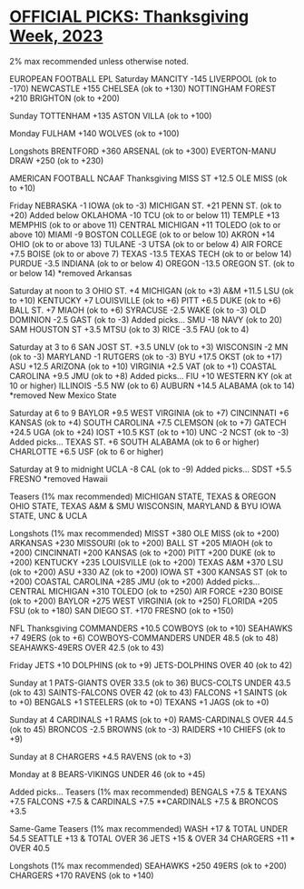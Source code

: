 # [OFFICIAL PICKS: Thanksgiving Week, 2023](https://sportspicks.locals.com/post/4896299/official-picks-thanksgiving-week-2023)

2% max recommended unless otherwise noted.

EUROPEAN FOOTBALL
EPL
Saturday
MANCITY -145 LIVERPOOL (ok to -170)
NEWCASTLE +155 CHELSEA (ok to +130)
NOTTINGHAM FOREST +210 BRIGHTON (ok to +200)

Sunday
TOTTENHAM +135 ASTON VILLA (ok to +100)

Monday
FULHAM +140 WOLVES (ok to +100)

Longshots
BRENTFORD +360 ARSENAL (ok to +300)
EVERTON-MANU DRAW +250 (ok to +230)

AMERICAN FOOTBALL
NCAAF
Thanksgiving
MISS ST +12.5 OLE MISS (ok to +10)

Friday
NEBRASKA -1 IOWA (ok to -3)
MICHIGAN ST. +21 PENN ST. (ok to +20)
Added below
OKLAHOMA -10 TCU (ok to or below 11)
TEMPLE +13 MEMPHIS (ok to or above 11)
CENTRAL MICHIGAN +11 TOLEDO (ok to or above 10)
MIAMI -9 BOSTON COLLEGE (ok to or below 10)
AKRON +14 OHIO (ok to or above 13)
TULANE -3 UTSA (ok to or below 4)
AIR FORCE +7.5 BOISE (ok to or above 7)
TEXAS -13.5 TEXAS TECH (ok to or below 14)
PURDUE -3.5 INDIANA (ok to or below 4)
OREGON -13.5 OREGON ST. (ok to or below 14)
*removed Arkansas

Saturday at noon to 3
OHIO ST. +4 MICHIGAN (ok to +3)
A&M +11.5 LSU (ok to +10)
KENTUCKY +7 LOUISVILLE (ok to +6)
PITT +6.5 DUKE (ok to +6)
BALL ST. +7 MIAOH (ok to +6)
SYRACUSE -2.5 WAKE (ok to -3)
OLD DOMINION -2.5 GAST (ok to -3)
Added picks...
SMU -18 NAVY (ok to 20)
SAM HOUSTON ST +3.5 MTSU (ok to 3)
RICE -3.5 FAU (ok to 4)

Saturday at 3 to 6
SAN JOST ST. +3.5 UNLV (ok to +3)
WISCONSIN -2 MN (ok to -3)
MARYLAND -1 RUTGERS (ok to -3)
BYU +17.5 OKST (ok to +17)
ASU +12.5 ARIZONA (ok to +10)
VIRGINIA +2.5 VAT (ok to +1)
COASTAL CAROLINA +9.5 JMU (ok to +8)
Added picks...
FIU +10 WESTERN KY (ok at 10 or higher)
ILLINOIS -5.5 NW (ok to 6)
AUBURN +14.5 ALABAMA (ok to 14)
*removed New Mexico State

Saturday at 6 to 9
BAYLOR +9.5 WEST VIRGINIA (ok to +7)
CINCINNATI +6 KANSAS (ok to +4)
SOUTH CAROLINA +7.5 CLEMSON (ok to +7)
GATECH +24.5 UGA (ok to +24)
IOST +10.5 KST (ok to +10)
UNC -2 NCST (ok to -3)
Added picks...
TEXAS ST. +6 SOUTH ALABAMA (ok to 6 or higher)
CHARLOTTE +6.5 USF (ok to 6 or higher)

Saturday at 9 to midnight
UCLA -8 CAL (ok to -9)
Added picks...
SDST +5.5 FRESNO
*removed Hawaii

Teasers (1% max recommended)
MICHIGAN STATE, TEXAS & OREGON
OHIO STATE, TEXAS A&M & SMU
WISCONSIN, MARYLAND & BYU
IOWA STATE, UNC & UCLA

Longshots (1% max recommended)
MISST +380 OLE MISS (ok to +200)
ARKANSAS +230 MISSOURI (ok to +200)
BALL ST +205 MIAOH (ok to +200)
CINCINNATI +200 KANSAS (ok to +200)
PITT +200 DUKE (ok to +200)
KENTUCKY +235 LOUISVILLE (ok to +200)
TEXAS A&M +370 LSU (ok to +200)
ASU +330 AZ (ok to +200)
IOWA ST +300 KANSAS ST (ok to +200)
COASTAL CAROLINA +285 JMU (ok to +200)
Added picks...
CENTRAL MICHIGAN +310 TOLEDO (ok to +250)
AIR FORCE +230 BOISE (ok to +200)
BAYLOR +275 WEST VIRGINIA (ok to +250)
FLORIDA +205 FSU (ok to +180)
SAN DIEGO ST. +170 FRESNO (ok to +150)

NFL
Thanksgiving
COMMANDERS +10.5 COWBOYS (ok to +10)
SEAHAWKS +7 49ERS (ok to +6)
COWBOYS-COMMANDERS UNDER 48.5 (ok to 48)
SEAHAWKS-49ERS OVER 42.5 (ok to 43)

Friday
JETS +10 DOLPHINS (ok to +9)
JETS-DOLPHINS OVER 40 (ok to 42)

Sunday at 1
PATS-GIANTS OVER 33.5 (ok to 36)
BUCS-COLTS UNDER 43.5 (ok to 43)
SAINTS-FALCONS OVER 42 (ok to 43)
FALCONS +1 SAINTS (ok to +0)
BENGALS +1 STEELERS (ok to +0)
TEXANS +1 JAGS (ok to +0)

Sunday at 4
CARDINALS +1 RAMS (ok to +0)
RAMS-CARDINALS OVER 44.5 (ok to 45)
BRONCOS -2.5 BROWNS (ok to -3)
RAIDERS +10 CHIEFS (ok to +9)

Sunday at 8
CHARGERS +4.5 RAVENS (ok to +3)

Monday at 8
BEARS-VIKINGS UNDER 46 (ok to +45)

Added picks...
Teasers (1% max recommended)
BENGALS +7.5 & TEXANS +7.5
FALCONS +7.5 & CARDINALS +7.5
**CARDINALS +7.5 & BRONCOS +3.5

Same-Game Teasers (1% max recommended)
WASH +17 & TOTAL UNDER 54.5
SEATTLE +13 & TOTAL OVER 36
JETS +15 & OVER 34
CHARGERS +11 * OVER 40.5

Longshots (1% max recommended)
SEAHAWKS +250 49ERS (ok to +200)
CHARGERS +170 RAVENS (ok to +140)